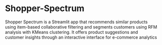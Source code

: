 # Shopper-Spectrum
Shopper Spectrum is a Streamlit app that recommends similar products using item-based collaborative filtering and segments customers using RFM analysis with KMeans clustering. It offers product suggestions and customer insights through an interactive interface for e-commerce analytics
